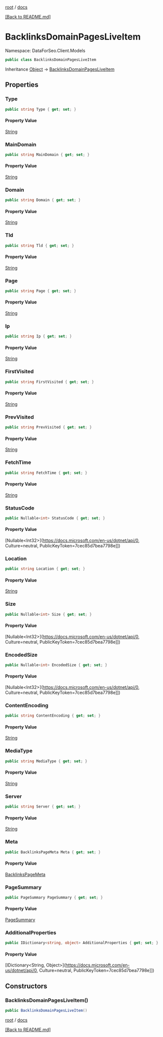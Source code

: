 [root](./../ "root") / [docs](./ "docs")

[[Back to README.md]](./../README.md "[Back to README.md]")

# BacklinksDomainPagesLiveItem

Namespace: DataForSeo.Client.Models

```csharp
public class BacklinksDomainPagesLiveItem
```

Inheritance [Object](https://docs.microsoft.com/en-us/dotnet/api/Object) → [BacklinksDomainPagesLiveItem](./BacklinksDomainPagesLiveItem.md)

## Properties

### **Type**

```csharp
public string Type { get; set; }
```

#### Property Value

[String](https://docs.microsoft.com/en-us/dotnet/api/String)<br>

### **MainDomain**

```csharp
public string MainDomain { get; set; }
```

#### Property Value

[String](https://docs.microsoft.com/en-us/dotnet/api/String)<br>

### **Domain**

```csharp
public string Domain { get; set; }
```

#### Property Value

[String](https://docs.microsoft.com/en-us/dotnet/api/String)<br>

### **Tld**

```csharp
public string Tld { get; set; }
```

#### Property Value

[String](https://docs.microsoft.com/en-us/dotnet/api/String)<br>

### **Page**

```csharp
public string Page { get; set; }
```

#### Property Value

[String](https://docs.microsoft.com/en-us/dotnet/api/String)<br>

### **Ip**

```csharp
public string Ip { get; set; }
```

#### Property Value

[String](https://docs.microsoft.com/en-us/dotnet/api/String)<br>

### **FirstVisited**

```csharp
public string FirstVisited { get; set; }
```

#### Property Value

[String](https://docs.microsoft.com/en-us/dotnet/api/String)<br>

### **PrevVisited**

```csharp
public string PrevVisited { get; set; }
```

#### Property Value

[String](https://docs.microsoft.com/en-us/dotnet/api/String)<br>

### **FetchTime**

```csharp
public string FetchTime { get; set; }
```

#### Property Value

[String](https://docs.microsoft.com/en-us/dotnet/api/String)<br>

### **StatusCode**

```csharp
public Nullable<int> StatusCode { get; set; }
```

#### Property Value

[Nullable&lt;Int32&gt;](https://docs.microsoft.com/en-us/dotnet/api/0, Culture=neutral, PublicKeyToken=7cec85d7bea7798e]])<br>

### **Location**

```csharp
public string Location { get; set; }
```

#### Property Value

[String](https://docs.microsoft.com/en-us/dotnet/api/String)<br>

### **Size**

```csharp
public Nullable<int> Size { get; set; }
```

#### Property Value

[Nullable&lt;Int32&gt;](https://docs.microsoft.com/en-us/dotnet/api/0, Culture=neutral, PublicKeyToken=7cec85d7bea7798e]])<br>

### **EncodedSize**

```csharp
public Nullable<int> EncodedSize { get; set; }
```

#### Property Value

[Nullable&lt;Int32&gt;](https://docs.microsoft.com/en-us/dotnet/api/0, Culture=neutral, PublicKeyToken=7cec85d7bea7798e]])<br>

### **ContentEncoding**

```csharp
public string ContentEncoding { get; set; }
```

#### Property Value

[String](https://docs.microsoft.com/en-us/dotnet/api/String)<br>

### **MediaType**

```csharp
public string MediaType { get; set; }
```

#### Property Value

[String](https://docs.microsoft.com/en-us/dotnet/api/String)<br>

### **Server**

```csharp
public string Server { get; set; }
```

#### Property Value

[String](https://docs.microsoft.com/en-us/dotnet/api/String)<br>

### **Meta**

```csharp
public BacklinksPageMeta Meta { get; set; }
```

#### Property Value

[BacklinksPageMeta](./BacklinksPageMeta.md)<br>

### **PageSummary**

```csharp
public PageSummary PageSummary { get; set; }
```

#### Property Value

[PageSummary](./PageSummary.md)<br>

### **AdditionalProperties**

```csharp
public IDictionary<string, object> AdditionalProperties { get; set; }
```

#### Property Value

[IDictionary&lt;String, Object&gt;](https://docs.microsoft.com/en-us/dotnet/api/0, Culture=neutral, PublicKeyToken=7cec85d7bea7798e]])<br>

## Constructors

### **BacklinksDomainPagesLiveItem()**

```csharp
public BacklinksDomainPagesLiveItem()
```

[root](./../ "root") / [docs](./ "docs")

[[Back to README.md]](./../README.md "[Back to README.md]")